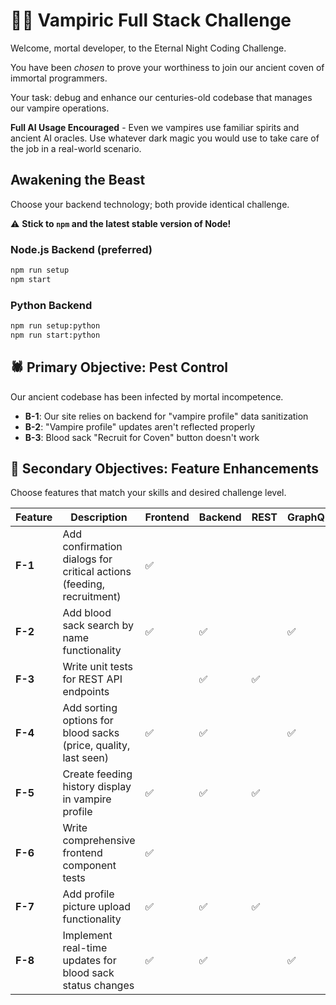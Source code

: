 # 🧛‍♂️ Vampiric Full Stack Challenge

Welcome, mortal developer, to the Eternal Night Coding Challenge.

You have been *chosen* to prove your worthiness to join our ancient coven of immortal programmers.

Your task: debug and enhance our centuries-old codebase that manages our vampire operations.

**Full AI Usage Encouraged** - Even we vampires use familiar spirits and ancient AI oracles. Use whatever dark magic you would use to take care of the job in a real-world scenario.

## Awakening the Beast

Choose your backend technology; both provide identical challenge.

⚠️ **Stick to `npm` and the latest stable version of Node!**

### Node.js Backend (preferred)

```bash
npm run setup
npm start
```

### Python Backend

```bash
npm run setup:python
npm run start:python
```

## 🕷️ Primary Objective: Pest Control

Our ancient codebase has been infected by mortal incompetence.

- **B-1**: Our site relies on backend for "vampire profile" data sanitization
- **B-2**: "Vampire profile" updates aren't reflected properly
- **B-3**: Blood sack "Recruit for Coven" button doesn't work

## 🎯 Secondary Objectives: Feature Enhancements

Choose features that match your skills and desired challenge level.

| Feature | Description | Frontend | Backend | REST | GraphQL | SQL | Difficulty |
|---------|-------------|----------|---------|------|---------|-----|------------|
| **F-1** | Add confirmation dialogs for critical actions (feeding, recruitment) | ✅ | | | | | 🟢 Easy |
| **F-2** | Add blood sack search by name functionality | ✅ | ✅ | | ✅ | | 🟢 Easy |
| **F-3** | Write unit tests for REST API endpoints | | ✅ | ✅ | | | 🟢 Easy |
| **F-4** | Add sorting options for blood sacks (price, quality, last seen) | ✅ | ✅ | | ✅ | | 🟡 Medium |
| **F-5** | Create feeding history display in vampire profile | ✅ | ✅ | ✅ | | ✅ | 🟡 Medium |
| **F-6** | Write comprehensive frontend component tests | ✅ | | | | | 🟡 Medium |
| **F-7** | Add profile picture upload functionality | ✅ | ✅ | ✅ | | ✅ | 🔴 Hard |
| **F-8** | Implement real-time updates for blood sack status changes | ✅ | ✅ | | ✅ | | 🔴 Hard |
